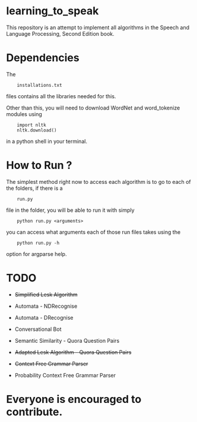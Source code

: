 # learning_to_speak

This repository is an attempt to implement all algorithms in the Speech and Language Processing, Second Edition book.

# Dependencies

The

```
	installations.txt

```

files contains all the libraries needed for this.

Other than this, you will need to download WordNet and word_tokenize modules using

```
	import nltk
	nltk.download()

```

in a python shell in your terminal.


# How to Run ?

The simplest method right now to access each algorithm is to go to each of the folders, if there is a

```
	run.py

```

file in the folder, you will be able to run it with simply

```
	python run.py <arguments>

```

you can access what arguments each of those run files takes using the 

```
	python run.py -h

```

option for argparse help.


# TODO

*	~~Simplified Lesk Algorithm~~

*	Automata - NDRecognise

*	Automata - DRecognise

*	Conversational Bot

*	Semantic Similarity - Quora Question Pairs

*	~~Adapted Lesk Algorithm - Quora Question Pairs~~

*	~~Context Free Grammar Parser~~

*	Probability Context Free Grammar Parser

# Everyone is encouraged to contribute.
